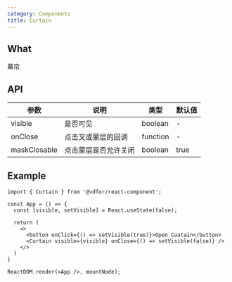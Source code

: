 ```yaml
---
category: Components
title: Curtain
---
```


## What

幕帘

## API

| 参数 | 说明 | 类型 | 默认值 |
| --- | --- | --- | --- |
| visible | 是否可见 | boolean | - |
| onClose | 点击叉或蒙层的回调 | function | - |
| maskClosable | 点击蒙层是否允许关闭 | boolean | true |

## Example

```tsx
import { Curtain } from '@vdfor/react-component';

const App = () => {
  const [visible, setVisible] = React.useState(false);

  return (
    <>
      <button onClick={() => setVisible(true)}>Open Cuatain</button>
      <Curtain visible={visible} onClose={() => setVisible(false)} />
    </>
  )
}

ReactDOM.render(<App />, mountNode);
```
